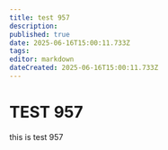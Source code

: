 ```yaml
---
title: test 957
description: 
published: true
date: 2025-06-16T15:00:11.733Z
tags: 
editor: markdown
dateCreated: 2025-06-16T15:00:11.733Z
---
```


# TEST 957
this is test 957
